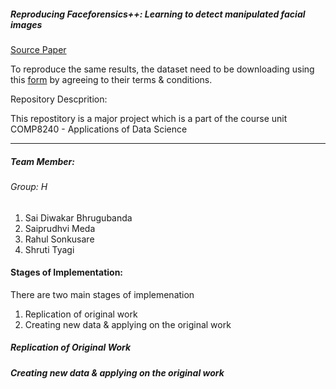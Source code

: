 <h5>Reproducing Faceforensics++: Learning to detect manipulated facial images</h5>
<a href="https://github.com/ondyari/FaceForensics">Source Paper</a>
<p>To reproduce the same results, the dataset need to be downloading using this <a href="https://docs.google.com/forms/d/e/1FAIpQLSdRRR3L5zAv6tQ_CKxmK4W96tAab_pfBu2EKAgQbeDVhmXagg/viewform">form</a> by agreeing to their terms & conditions.</p>
<p>Repository Descprition:</p>
<p>This repostitory is a major project which is a part of the course unit COMP8240 - Applications of Data Science</p>
<hr>
<h5>Team Member:</h5>
<h6>Group: H</h6>
<ol>
	<li>Sai Diwakar Bhrugubanda</li>
	<li>Saiprudhvi Meda</li>
	<li>Rahul Sonkusare</li>
	<li>Shruti Tyagi</li>
</ol>

<h4>Stages of Implementation:</h4>
<p>There are two main stages of implemenation</p>
<ol>
	<li>Replication of original work</li>
	<li>Creating new data & applying on the original work</li>
</ol>


<h5>Replication of Original Work</h5>

<h5>Creating new data & applying on the original work</h5>

